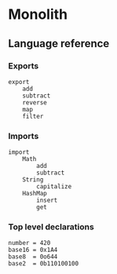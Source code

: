 # Monolith

## Language reference

### Exports

```
export
    add
    subtract
    reverse
    map
    filter
```

### Imports

```
import
    Math
        add
        subtract
    String
        capitalize
    HashMap
        insert
        get
```

### Top level declarations

```
number = 420
base16 = 0x1A4
base8  = 0o644
base2  = 0b110100100
```
